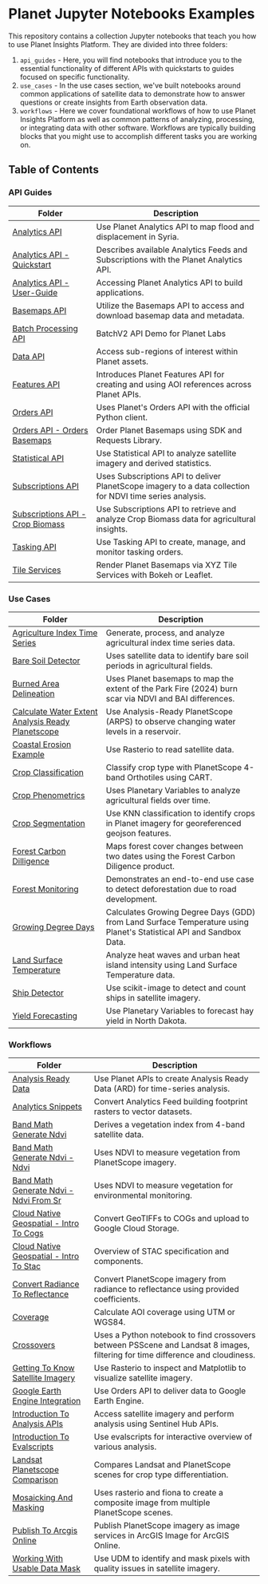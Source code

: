 # Planet Jupyter Notebooks Examples

This repository contains a collection Jupyter notebooks that teach you how to use Planet Insights Platform. They are divided into three folders:

1. `api_guides` - Here, you will find notebooks that introduce you to the essential functionality of different APIs with quickstarts to guides focused on specific functionality.
2. `use_cases` - In the use cases section, we've built notebooks around common applications of satellite data to demonstrate how to answer questions or create insights from Earth observation data.
3. `workflows` - Here we cover foundational workflows of how to use Planet Insights Platform as well as common patterns of analyzing, processing, or integrating data with other software. Workflows are typically building blocks that you might use to accomplish different tasks you are working on.

## Table of Contents

### API Guides

| Folder | Description |
| ------ | ----------- |
| [Analytics API](api_guides/analytics_api) | Use Planet Analytics API to map flood and displacement in Syria. |
| [Analytics API - Quickstart](api_guides/analytics_api/quickstart) | Describes available Analytics Feeds and Subscriptions with the Planet Analytics API. |
| [Analytics API - User-Guide](api_guides/analytics_api/user-guide) | Accessing Planet Analytics API to build applications. |
| [Basemaps API](api_guides/basemaps_api) | Utilize the Basemaps API to access and download basemap data and metadata. |
| [Batch Processing API](api_guides/batch_processing_api) | BatchV2 API Demo for Planet Labs |
| [Data API](api_guides/data_api) | Access sub-regions of interest within Planet assets. |
| [Features API](api_guides/features_api) | Introduces Planet Features API for creating and using AOI references across Planet APIs. |
| [Orders API](api_guides/orders_api) | Uses Planet's Orders API with the official Python client. |
| [Orders API - Orders Basemaps](api_guides/orders_api/orders_basemaps) | Order Planet Basemaps using SDK and Requests Library. |
| [Statistical API](api_guides/statistical_api) | Use Statistical API to analyze satellite imagery and derived statistics. |
| [Subscriptions API](api_guides/subscriptions_api) | Uses Subscriptions API to deliver PlanetScope imagery to a data collection for NDVI time series analysis. |
| [Subscriptions API - Crop Biomass](api_guides/subscriptions_api/crop_biomass) | Use Subscriptions API to retrieve and analyze Crop Biomass data for agricultural insights. |
| [Tasking API](api_guides/tasking_api) | Use Tasking API to create, manage, and monitor tasking orders. |
| [Tile Services](api_guides/tile_services) | Render Planet Basemaps via XYZ Tile Services with Bokeh or Leaflet. |

### Use Cases

| Folder | Description |
| ------ | ----------- |
| [Agriculture Index Time Series](use_cases/agriculture_index_time_series) | Generate, process, and analyze agricultural index time series data. |
| [Bare Soil Detector](use_cases/bare_soil_detector) | Uses satellite data to identify bare soil periods in agricultural fields. |
| [Burned Area Delineation](use_cases/burned_area_delineation) | Uses Planet basemaps to map the extent of the Park Fire (2024) burn scar via NDVI and BAI differences. |
| [Calculate Water Extent Analysis Ready Planetscope](use_cases/calculate_water_extent_analysis_ready_planetscope) | Use Analysis-Ready PlanetScope (ARPS) to observe changing water levels in a reservoir. |
| [Coastal Erosion Example](use_cases/coastal_erosion_example) | Use Rasterio to read satellite data. |
| [Crop Classification](use_cases/crop_classification) | Classify crop type with PlanetScope 4-band Orthotiles using CART. |
| [Crop Phenometrics](use_cases/crop_phenometrics) | Uses Planetary Variables to analyze agricultural fields over time. |
| [Crop Segmentation](use_cases/crop_segmentation) | Use KNN classification to identify crops in Planet imagery for georeferenced geojson features. |
| [Forest Carbon Dilligence](use_cases/forest_carbon_dilligence) | Maps forest cover changes between two dates using the Forest Carbon Diligence product. |
| [Forest Monitoring](use_cases/forest_monitoring) | Demonstrates an end-to-end use case to detect deforestation due to road development. |
| [Growing Degree Days](use_cases/growing_degree_days) | Calculates Growing Degree Days (GDD) from Land Surface Temperature using Planet's Statistical API and Sandbox Data. |
| [Land Surface Temperature](use_cases/land_surface_temperature) | Analyze heat waves and urban heat island intensity using Land Surface Temperature data. |
| [Ship Detector](use_cases/ship_detector) | Use scikit-image to detect and count ships in satellite imagery. |
| [Yield Forecasting](use_cases/yield_forecasting) | Use Planetary Variables to forecast hay yield in North Dakota. |

### Workflows

| Folder | Description |
| ------ | ----------- |
| [Analysis Ready Data](workflows/analysis_ready_data) | Use Planet APIs to create Analysis Ready Data (ARD) for time-series analysis. |
| [Analytics Snippets](workflows/analytics_snippets) | Convert Analytics Feed building footprint rasters to vector datasets. |
| [Band Math Generate Ndvi](workflows/band_math_generate_ndvi) | Derives a vegetation index from 4-band satellite data. |
| [Band Math Generate Ndvi - Ndvi](workflows/band_math_generate_ndvi/ndvi) | Uses NDVI to measure vegetation from PlanetScope imagery. |
| [Band Math Generate Ndvi - Ndvi From Sr](workflows/band_math_generate_ndvi/ndvi_from_sr) | Uses NDVI to measure vegetation for environmental monitoring. |
| [Cloud Native Geospatial - Intro To Cogs](workflows/cloud_native_geospatial/intro_to_cogs) | Convert GeoTIFFs to COGs and upload to Google Cloud Storage. |
| [Cloud Native Geospatial - Intro To Stac](workflows/cloud_native_geospatial/intro_to_stac) | Overview of STAC specification and components. |
| [Convert Radiance To Reflectance](workflows/convert_radiance_to_reflectance) | Convert PlanetScope imagery from radiance to reflectance using provided coefficients. |
| [Coverage](workflows/coverage) | Calculate AOI coverage using UTM or WGS84. |
| [Crossovers](workflows/crossovers) | Uses a Python notebook to find crossovers between PSScene and Landsat 8 images, filtering for time difference and cloudiness. |
| [Getting To Know Satellite Imagery](workflows/getting_to_know_satellite_imagery) | Use Rasterio to inspect and Matplotlib to visualize satellite imagery. |
| [Google Earth Engine Integration](workflows/google_earth_engine_integration) | Use Orders API to deliver data to Google Earth Engine. |
| [Introduction To Analysis APIs](workflows/introduction_to_analysis_apis) | Access satellite imagery and perform analysis using Sentinel Hub APIs. |
| [Introduction To Evalscripts](workflows/introduction_to_evalscripts) | Use evalscripts for interactive overview of various analysis. |
| [Landsat Planetscope Comparison](workflows/landsat_planetscope_comparison) | Compares Landsat and PlanetScope scenes for crop type differentiation. |
| [Mosaicking And Masking](workflows/mosaicking_and_masking) | Uses rasterio and fiona to create a composite image from multiple PlanetScope scenes. |
| [Publish To Arcgis Online](workflows/publish_to_arcgis_online) | Publish PlanetScope imagery as image services in ArcGIS Image for ArcGIS Online. |
| [Working With Usable Data Mask](workflows/working_with_usable_data_mask) | Use UDM to identify and mask pixels with quality issues in satellite imagery. |
